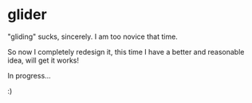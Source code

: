 glider
========


"gliding" sucks, sincerely. I am too novice that time.   


So now I completely redesign it, this time I have a better and reasonable idea, will get it works! 


In progress...

:) 

